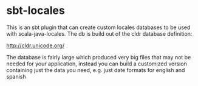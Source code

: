 # sbt-locales

This is an sbt plugin that can create custom locales databases to be used with scala-java-locales.
The db is build out of the cldr database definition:

http://cldr.unicode.org/

The database is fairly large which produced very big files that may not be needed for your application,
instead you can build a customized version containing just the data you need, e.g. just date formats
for english and spanish


